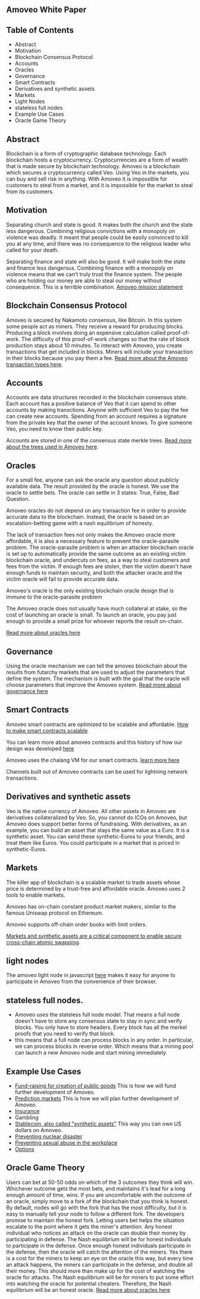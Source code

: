 ## Amoveo White Paper

## Table of Contents
* Abstract
* Motivation
* Blockchain Consensus Protocol
* Accounts
* Oracles
* Governance
* Smart Contracts 
* Derivatives and synthetic assets
* Markets
* Light Nodes
* stateless full nodes
* Example Use Cases
* Oracle Game Theory


## Abstract

Blockchain is a form of cryptographic database technology. Each blockchain hosts a cryptocurrency. Cryptocurrencies are a form of wealth that is made secure by blockchain technology.
Amoveo is a blockchain which secures a cryptocurrency called Veo.
Using Veo in the markets, you can buy and sell risk in anything.
With Amoveo it is impossible for customers to steal from a market, and it is impossible for the market to steal from its customers.


## Motivation
Separating church and state is good. It makes both the church and the state less dangerous.
Combining religious convictions with a monopoly on violence was deadly. It meant that people could be easily convinced to kill you at any time, and there was no consequence to the religious leader who called for your death. 

Separating finance and state will also be good. It will make both the state and finance less dangerous.
Combining finance with a monopoly on violence means that we can't truly trust the finance system. The people who are holding our money are able to steal our money without consequence. This is a terrible combination.
[Amoveo mission statement](mission_statement.md)


## Blockchain Consensus Protocol

Amoveo is secured by Nakamoto consensus, like Bitcoin. In this system some people act as miners. They receive a reward for producing blocks. Producing a block involves doing an expensive calculation called proof-of-work. The difficulty of this proof-of-work changes so that the rate of block production stays about 10 minutes.
To interact with Amoveo, you create transactions that get included in blocks. Miners will include your transaction in their blocks because you pay them a fee.
[Read more about the Amoveo transaction types here](design/transaction_types.md).


## Accounts

Accounts are data structures recorded in the blockchain consensus state. Each account has a positive balance of Veo that it can spend to other accounts by making transctions. Anyone with sufficient Veo to pay the fee can create new accounts. Spending from an account requires a signature from the private key that the owner of the account knows. To give someone Veo, you need to know their public key.

Accounts are stored in one of the consensus state merkle trees. [Read more about the trees used in Amoveo here](design/trees.md).


## Oracles
For a small fee, anyone can ask the oracle any question about publicly available data.
The result provided by the oracle is honest.
We use the oracle to settle bets.
The oracle can settle in 3 states: True, False, Bad Question.

Amoveo oracles do not depend on any transaction fee in order to provide accurate data to the blockchain.
Instead, the oracle is based on an escalation-betting game with a nash equilibrium of honesty.

The lack of transaction fees not only makes the Amoveo oracle more affordable, it is also a necessary feature to prevent the oracle-parasite problem. The oracle-parasite problem is when an attacker blockchain oracle is set up to automatically provide the same outcome as an existing victim blockchain oracle, and undercuts on fees, as a way to steal customers and fees from the victim. If enough fees are stolen, then the victim doesn't have enough funds to maintain security, and both the attacker oracle and the victim oracle will fail to provide accurate data.

Amoveo's oracle is the only existing blockchain oracle design that is immune to the oracle-parasite problem

The Amoveo oracle does not usually have much collateral at stake, so the cost of launching an oracle is small. To launch an oracle, you pay just enough to provide a small prize for whoever reports the result on-chain.

[Read more about oracles here](design/oracle.md)


## Governance

Using the oracle mechanism we can tell the amoveo blockchain about the results from futarchy markets that are used to adjust the parameters that define the system. The mechanism is built with the goal that the oracle will choose parameters that improve the Amoveo system.
[Read more about governance here](design/governance.md)


## Smart Contracts

Amoveo smart contracts are optimized to be scalable and affordable. [How to make smart contracts scalable](design/smart_contracts_as_derivatives.md)

You can learn more about amoveo contracts and this history of how our design was developed [here](design/smart_contracts.md)

Amoveo uses the chalang VM for our smart contracts. [learn more here](https://github.com/zack-bitcoin/chalang)

Channels built out of Amoveo contracts can be used for lightning network transactions.


## Derivatives and synthetic assets

Veo is the native currency of Amoveo. All other assets in Amoveo are derivatives collateralized by Veo.
So, you cannot do ICOs on Amoveo, but Amoveo does support better forms of fundraising.
With derivatives, as an example, you can build an asset that stays the same value as a Euro. It is a synthetic asset. 
You can send these synthetic-Euros to your friends, and treat them like Euros.
You could participate in a market that is priced in synthetic-Euros. 


## Markets
The killer app of blockchain is a scalable market to trade assets whose price is determined by a trust-free and affordable oracle.
Amoveo uses 2 tools to enable markets.

Amoveo has on-chain constant product market makers, similar to the famous Uniswap protocol on Ethereum.

Amoveo supports off-chain order books with limit orders.

[Markets and synthetic assets are a critical component to enable secure cross-chain atomic swapping](design/state_channel_without_off_chain_market.md).


## light nodes

The amoveo light node in javascript [here](https://github.com/zack-bitcoin/light-node-amoveo) makes it easy for anyone to participate in Amoveo from the convenience of their browser.


## stateless full nodes.
* Amoveo uses the stateless full node model. That means a full node doesn't have to store any consensus state to stay in sync and verify blocks. You only have to store headers. Every block has all the merkel proofs that you need to verify that block.
* this means that a full node can process blocks in any order. In particular, we can process blocks in reverse order. Which means that a mining pool can launch a new Amoveo node and start mining immediately.


## Example Use Cases
* [Fund-raising for creation of public goods](use-cases-and-ideas/insured_crowdfund.md) This is how we will fund further development of Amoveo.
* [Prediction markets](use-cases-and-ideas/prediction_market.md) This is how we will plan further development of Amoveo.
* [Insurance](use-cases-and-ideas/insurance.md)
* Gambling
* [Stablecoin, also called "synthetic assets"](use-cases-and-ideas/stablecoin.md) This way you can own US dollars on Amoveo.
* [Preventing nuclear disaster](use-cases-and-ideas/north_korea.md)
* [Preventing sexual abuse in the workplace](use-cases-and-ideas/Harvey_Weinstein.md)
* [Options](use-cases-and-ideas/options.md)


## Oracle Game Theory
Users can bet at 50-50 odds on which of the 3 outcomes they think will win.
Whichever outcome gets the most bets, and maintains it's lead for a long enough amount of time, wins.
If you are uncomfortable with the outcome of an oracle, simply move to a fork of the blockchain that you think is honest.
By default, nodes will go with the fork that has the most difficulty, but it is easy to manually tell your node to follow a different fork.
The developers promise to maintain the honest fork.
Letting users bet helps the situation escalate to the point where it gets the miner's attention.
Any honest individual who notices an attack on the oracle can double their money by participating in defense.
The Nash equilibrium will be for honest individuals to participate in the defense. Once enough honest individuals participate in the defense, then the oracle will catch the attention of the miners.
Yes there is a cost for the miners to keep an eye on the oracle this way, but every time an attack happens, the miners can participate in the defense, and double all their money. This should more than make up for the cost of watching the oracle for attacks.
The Nash equilibrium will be for miners to put some effort into watching the oracle for potential cheaters.
Therefore, the Nash equilibrium will be an honest oracle.
[Read more about oracles here](design/oracle.md)

